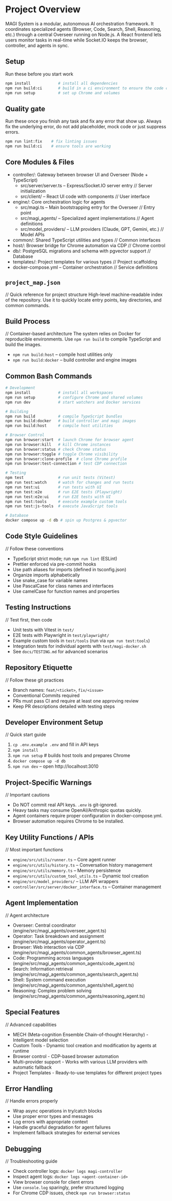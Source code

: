# Project Overview
MAGI System is a modular, autonomous AI orchestration framework. It coordinates specialized agents (Browser, Code, Search, Shell, Reasoning, etc.) through a central Overseer running on Node.js. A React frontend lets users monitor tasks in real-time while Socket.IO keeps the browser, controller, and agents in sync.

## Setup
Run these before you start work
```bash
npm install            # install all dependencies
npm run build:ci       # build in a ci environment to ensure the code compiles
npm run setup          # set up Chrome and volumes
```

## Quality gate
Run these once you finish any task and fix any error that show up. Always fix the underlying error, do not add placeholder, mock code or just suppress errors.
```bash
npm run lint:fix    # fix linting issues
npm run build:ci    # ensure tools are working
```

## Core Modules & Files
- controller/: Gateway between browser UI and Overseer (Node + TypeScript)
  - src/server/server.ts – Express/Socket.IO server entry // Server initialization
  - src/client/ – React UI code with components // User interface
- engine/: Core orchestration logic for agents
  - src/magi.ts – Main bootstrapping entry for the Overseer // Entry point
  - src/magi_agents/ – Specialized agent implementations // Agent definitions
  - src/model_providers/ – LLM providers (Claude, GPT, Gemini, etc.) // Model APIs
- common/: Shared TypeScript utilities and types // Common interfaces
- host/: Browser bridge for Chrome automation via CDP // Chrome control
- db/: PostgreSQL migrations and schema with pgvector support // Database
- templates/: Project templates for various types // Project scaffolding
- docker-compose.yml – Container orchestration // Service definitions

## `project_map.json`
// Quick reference for project structure
High-level machine-readable index of the repository. Use it to quickly locate entry points, key directories, and common commands.

## Build Process
// Container-based architecture
The system relies on Docker for reproducible environments. Use `npm run build` to compile TypeScript and build the images.
- `npm run build:host` – compile host utilities only
- `npm run build:docker` – build controller and engine images

## Common Bash Commands
```bash
# Development
npm install            # install all workspaces
npm run setup          # configure Chrome and shared volumes
npm run dev            # start watchers and Docker services

# Building
npm run build          # compile TypeScript bundles
npm run build:docker   # build controller and magi images
npm run build:host     # compile host utilities

# Browser Control
npm run browser:start  # launch Chrome for browser agent
npm run browser:kill   # kill Chrome instances
npm run browser:status # check Chrome status
npm run browser:toggle # toggle Chrome visibility
npm run browser:clone-profile  # clone Chrome profile
npm run browser:test-connection # test CDP connection

# Testing
npm test               # run unit tests (Vitest)
npm run test:watch     # watch for changes and run tests
npm run test:ui        # run tests with UI
npm run test:e2e       # run E2E tests (Playwright)
npm run test:e2e:ui    # run E2E tests with UI
npm run test:tools     # execute example custom tools
npm run test:js-tools  # execute JavaScript tools

# Database
docker compose up -d db # spin up Postgres & pgvector
```

## Code Style Guidelines
// Follow these conventions
- TypeScript strict mode; run `npm run lint` (ESLint)
- Prettier enforced via pre-commit hooks
- Use path aliases for imports (defined in tsconfig.json)
- Organize imports alphabetically
- Use snake_case for variable names
- Use PascalCase for class names and interfaces
- Use camelCase for function names and properties

## Testing Instructions
// Test first, then code
- Unit tests with Vitest in `test/`
- E2E tests with Playwright in `test/playwright/`
- Example custom tools in `test/tools` (run via `npm run test:tools`)
- Integration tests for individual agents with `test/magi-docker.sh`
- See `docs/TESTING.md` for advanced scenarios

## Repository Etiquette
// Follow these git practices
- Branch names: `feat/<ticket>`, `fix/<issue>`
- Conventional Commits required
- PRs must pass CI and require at least one approving review
- Keep PR descriptions detailed with testing steps

## Developer Environment Setup
// Quick start guide
1. `cp .env.example .env` and fill in API keys
2. `npm install`
3. `npm run setup`    # builds host tools and prepares Chrome
4. `docker compose up -d db`
5. `npm run dev` – open http://localhost:3010

## Project-Specific Warnings
// Important cautions
- Do NOT commit real API keys. `.env` is git-ignored.
- Heavy tasks may consume OpenAI/Anthropic quotas quickly.
- Agent containers require proper configuration in docker-compose.yml.
- Browser automation requires Chrome to be installed.

## Key Utility Functions / APIs
// Most important functions
- `engine/src/utils/runner.ts` – Core agent runner
- `engine/src/utils/history.ts` – Conversation history management
- `engine/src/utils/memory.ts` – Memory persistence
- `engine/src/utils/custom_tool_utils.ts` – Dynamic tool creation
- `engine/src/model_providers/` – LLM API wrappers
- `controller/src/server/docker_interface.ts` – Container management

## Agent Implementation
// Agent architecture
- Overseer: Central coordinator (engine/src/magi_agents/overseer_agent.ts)
- Operator: Task breakdown and assignment (engine/src/magi_agents/operator_agent.ts)
- Browser: Web interaction via CDP (engine/src/magi_agents/common_agents/browser_agent.ts)
- Code: Programming across languages (engine/src/magi_agents/common_agents/code_agent.ts)
- Search: Information retrieval (engine/src/magi_agents/common_agents/search_agent.ts)
- Shell: System command execution (engine/src/magi_agents/common_agents/shell_agent.ts)
- Reasoning: Complex problem solving (engine/src/magi_agents/common_agents/reasoning_agent.ts)

## Special Features
// Advanced capabilities
- MECH (Meta-cognition Ensemble Chain-of-thought Hierarchy) - Intelligent model selection
- Custom Tools - Dynamic tool creation and modification by agents at runtime
- Browser control - CDP-based browser automation
- Multi-provider support - Works with various LLM providers with automatic fallback
- Project Templates - Ready-to-use templates for different project types

## Error Handling
// Handle errors properly
- Wrap async operations in try/catch blocks
- Use proper error types and messages
- Log errors with appropriate context
- Handle graceful degradation for agent failures
- Implement fallback strategies for external services

## Debugging
// Troubleshooting guide
- Check controller logs: `docker logs magi-controller`
- Inspect agent logs: `docker logs <agent-container-id>`
- View browser console for client errors
- Use `console.log` sparingly, prefer structured logging
- For Chrome CDP issues, check `npm run browser:status`